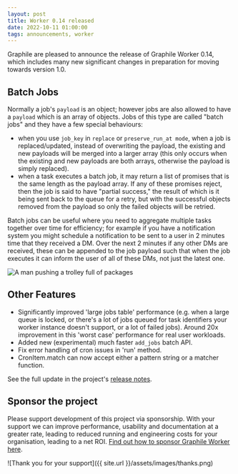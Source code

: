 ```yaml
---
layout: post
title: Worker 0.14 released
date: 2022-10-11 01:00:00
tags: announcements, worker
---
```


Graphile are pleased to announce the release of Graphile Worker 0.14, which includes many new significant changes in preparation for moving towards version 1.0.

## Batch Jobs  

Normally a job's `payload` is an object; however jobs are also allowed to have a `payload` which is an array of objects. Jobs of this type are called "batch jobs" and they have a few special behaviours:

- when you use `job_key` in `replace` or `preserve_run_at mode`, when a job is replaced/updated, instead of overwriting the payload, the existing and new payloads will be merged into a larger array (this only occurs when the existing and new payloads are both arrays, otherwise the payload is simply replaced).
- when a task executes a batch job, it may return a list of promises that is the same length as the payload array. If any of these promises reject, then the job is said to have "partial success," the result of which is it being sent back to the queue for a retry, but with the successful objects removed from the payload so only the failed objects will be retried.

Batch jobs can be useful where you need to aggregate multiple tasks together over time for efficiency; for example if you have a notification system you might schedule a notification to be sent to a user in 2 minutes time that they received a DM. Over the next 2 minutes if any other DMs are received, these can be appended to the job payload such that when the job executes it can inform the user of all of these DMs, not just the latest one.

![A man pushing a trolley full of packages]({{site.url}}/assets/images/undraw_batching.svg)

## Other Features

- Significantly improved 'large jobs table' performance (e.g. when a large queue is locked, or there's a lot of jobs queued for task identifiers your worker instance doesn't support, or a lot of failed jobs). Around 20x improvement in this 'worst case' performance for real user workloads.  
- Added new (experimental) much faster `add_jobs` batch API.  
- Fix error handling of cron issues in 'run' method.  
- CronItem.match can now accept either a pattern string or a matcher function.

See the full update in the project's [release notes](https://github.com/graphile/worker/blob/main/RELEASE_NOTES.md#v0140).

## Sponsor the project

Please support development of this project via sponsorship. With your support we can improve performance, usability and documentation at a greater rate, leading to reduced running and engineering costs for your organisation, leading to a net ROI. [Find out how to sponsor Graphile Worker here](/sponsor/).

![Thank you for your support]({{ site.url }}/assets/images/thanks.png)


